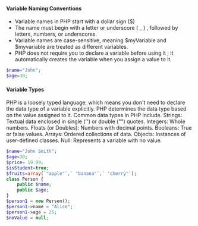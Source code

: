 #### Variable Naming Conventions
* Variable names in PHP start with a dollar sign ($) 
* The name must begin with a letter or underscore ( _ ) , followed by letters, numbers, or underscores. 
* Variable names are case-sensitive, meaning $myVariable and $myvariable are treated as different variables. 
* PHP does not require you to declare a variable before using it ; it automatically creates the variable when you assign a value to it.
```php
$name="John"; 
$age=30;
```

#### Variable Types 
PHP is a loosely typed language, which means you don't need to declare the data type of a variable explicitly. PHP determines the data type based on the value assigned to it. Common data types in PHP include.
Strings: Textual data enclosed in single ('') or double ("") quotes.
Integers: Whole numbers. 
Floats (or Doubles): Numbers with decimal points. Booleans: True or false values. 
Arrays: Ordered collections of data. 
Objects: Instances of user-defined classes. 
Null: Represents a variable with no value.

```php
$name="John Smith"; 
$age=30; 
$price= 19.99; 
$isStudent=true;
$fruits=array(`"apple"`,` "banana"`,` "cherry"`);
class Person { 
	public $name; 
	public $age; 
} 
$person1 = new Person(); 
$person1->name = "Alice"; 
$person1->age = 25; 
$noValue = null;
```
